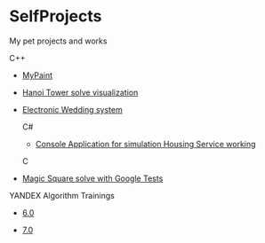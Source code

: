 # SelfProjects
My pet projects and works

 C++

- [MyPaint](https://github.com/Mikalai-Khalamau/BAAP2/tree/master/%D0%9B%D0%B0%D0%B1%D0%BE%D1%80%D0%B0%D1%82%D0%BE%D1%80%D0%BD%D0%B0%D1%8F%E2%84%961/Task_2)

- [Hanoi Tower solve visualization](https://github.com/Mikalai-Khalamau/BAAP2/tree/master/%D0%9B%D0%B0%D0%B1%D0%BE%D1%80%D0%B0%D1%82%D0%BE%D1%80%D0%BD%D0%B0%D1%8F%20%D1%80%D0%B0%D0%B1%D0%BE%D1%82%D0%B0%20%E2%84%963/Hanoi)

- [Electronic Wedding system](https://github.com/Mikalai-Khalamau/BAAP2/tree/master/%D0%9B%D0%B0%D0%B1%D0%BE%D1%80%D0%B0%D1%82%D0%BE%D1%80%D0%BD%D0%B0%D1%8F%20%D1%80%D0%B0%D0%B1%D0%BE%D1%82%D0%B0%20%E2%84%962/Task_2/ElectronicWedding)

  C#

  - [Console Application for simulation Housing Service working](https://github.com/Mikalai-Khalamau/Programming/tree/main/%D0%9B%D0%B0%D0%B1%D0%BE%D1%80%D0%B0%D1%82%D0%BE%D1%80%D0%BD%D0%B0%D1%8F%20%D1%80%D0%B0%D0%B1%D0%BE%D1%82%D0%B0%20%E2%84%965/Collections)
 
  C

 - [Magic Square solve with Google Tests](https://github.com/Mikalai-Khalamau/BAAP/tree/master/%D0%9E%D0%90%D0%B8%D0%9F/LR4/LabWork4_PartC/Task_6)

YANDEX Algorithm Trainings

- [6.0](https://github.com/Mikalai-Khalamau/BAAP/tree/master/%D0%AF%D0%9D%D0%94%D0%95%D0%9A%D0%A1%D0%A2%D0%A0%D0%95%D0%9D%D0%98)

- [7.0](https://github.com/Mikalai-Khalamau/Programming/tree/main/CodeForces%2C%20YANDEX%2C%20Olympiads/YANDEX%20Trainings%207.0)




